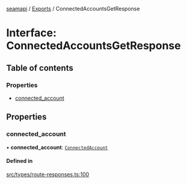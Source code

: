 [seamapi](../README.md) / [Exports](../modules.md) / ConnectedAccountsGetResponse

# Interface: ConnectedAccountsGetResponse

## Table of contents

### Properties

- [connected\_account](ConnectedAccountsGetResponse.md#connected_account)

## Properties

### connected\_account

• **connected\_account**: [`ConnectedAccount`](ConnectedAccount.md)

#### Defined in

[src/types/route-responses.ts:100](https://github.com/seamapi/javascript/blob/main/src/types/route-responses.ts#L100)
